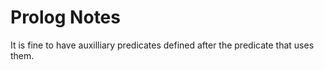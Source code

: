 # Prolog Notes

It is fine to have auxilliary predicates defined after the predicate that uses them.
